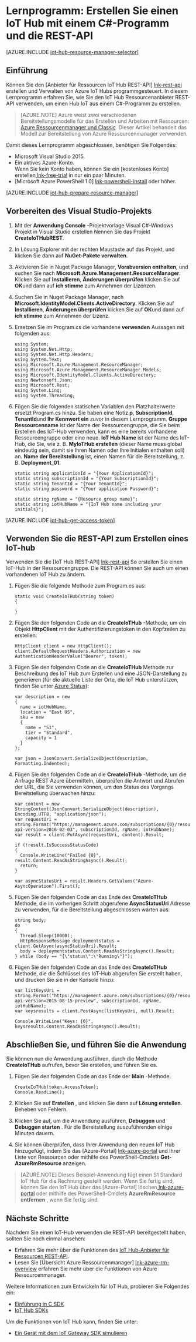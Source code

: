 <properties
    pageTitle="Erstellen einer IoT-Hub verwenden die REST-API | Microsoft Azure"
    description="Führen Sie dieses Lernprogramm den Einstieg die REST-API zum Erstellen einer IoT Hub an."
    services="iot-hub"
    documentationCenter=".net"
    authors="dominicbetts"
    manager="timlt"
    editor=""/>

<tags
     ms.service="iot-hub"
     ms.devlang="dotnet"
     ms.topic="article"
     ms.tgt_pltfrm="na"
     ms.workload="na"
     ms.date="08/16/2016"
     ms.author="dobett"/>

# <a name="tutorial-create-an-iot-hub-using-a-c-program-and-the-rest-api"></a>Lernprogramm: Erstellen Sie einen IoT Hub mit einem C#-Programm und die REST-API

[AZURE.INCLUDE [iot-hub-resource-manager-selector](../../includes/iot-hub-resource-manager-selector.md)]

## <a name="introduction"></a>Einführung

Können Sie den [Anbieter für Ressourcen IoT Hub REST-API] [ lnk-rest-api] erstellen und Verwalten von Azure IoT Hubs programmgesteuert. In diesem Lernprogramm erfahren Sie, wie Sie den IoT Hub Ressourcenanbieter REST-API verwenden, um einen Hub IoT aus einem C#-Programm zu erstellen.

> [AZURE.NOTE] Azure weist zwei verschiedenen Bereitstellungsmodelle für das Erstellen und Arbeiten mit Ressourcen: [Azure Ressourcenmanager und Classic](../resource-manager-deployment-model.md).  Dieser Artikel behandelt das Modell zur Bereitstellung von Azure Ressourcenmanager verwenden.

Damit dieses Lernprogramm abgeschlossen, benötigen Sie Folgendes:

- Microsoft Visual Studio 2015.
- Ein aktives Azure-Konto. <br/>Wenn Sie kein Konto haben, können Sie ein [kostenloses Konto] erstellen[ lnk-free-trial] in nur ein paar Minuten.
- [Microsoft Azure PowerShell 1.0] [ lnk-powershell-install] oder höher.

[AZURE.INCLUDE [iot-hub-prepare-resource-manager](../../includes/iot-hub-prepare-resource-manager.md)]

## <a name="prepare-your-visual-studio-project"></a>Vorbereiten des Visual Studio-Projekts

1. Mit der **Anwendung Console** -Projektvorlage Visual C#-Windows Projekt in Visual Studio erstellen Nennen Sie das Projekt **CreateIoTHubREST**.

2. In Lösung Explorer mit der rechten Maustaste auf das Projekt, und klicken Sie dann auf **NuGet-Pakete verwalten**.

3. Aktivieren Sie in Nuget Package Manager, **Vorabversion enthalten**, und suchen Sie nach **Microsoft.Azure.Management.ResourceManager**. Klicken Sie auf **Installieren**, **Änderungen überprüfen** klicken Sie auf **OK**und dann auf **ich stimme** zum Annehmen der Lizenzen.

4. Suchen Sie in Nuget Package Manager, nach **Microsoft.IdentityModel.Clients.ActiveDirectory**.  Klicken Sie auf **Installieren**, **Änderungen überprüfen** klicken Sie auf **OK**und dann auf **ich stimme** zum Annehmen der Lizenz.

6. Ersetzen Sie im Program.cs die vorhandene **verwenden** Aussagen mit folgenden aus:

    ```
    using System;
    using System.Net.Http;
    using System.Net.Http.Headers;
    using System.Text;
    using Microsoft.Azure.Management.ResourceManager;
    using Microsoft.Azure.Management.ResourceManager.Models;
    using Microsoft.IdentityModel.Clients.ActiveDirectory;
    using Newtonsoft.Json;
    using Microsoft.Rest;
    using System.Linq;
    using System.Threading;
    ```
    
7. Fügen Sie die folgenden statischen Variablen den Platzhalterwerte ersetzt Program.cs hinzu. Sie haben eine Notiz **p**, **SubscriptionId**, **TenantId**und **Ihr Kennwort ein** zuvor in diesem Lernprogramm. **Gruppe Ressourcenname** ist der Name der Ressourcengruppe, die Sie beim Erstellen des IoT-Hub verwenden, kann es eine bereits vorhandene Ressourcengruppe oder eine neue. **IoT Hub Name** ist der Name des IoT-Hub, die Sie, wie z. B. **MyIoTHub erstellen** (dieser Name muss global eindeutig sein, damit sie Ihren Namen oder Ihre Initialen enthalten soll) an. **Name der Bereitstellung** ist, einen Namen für die Bereitstellung, z. B. **Deployment_01**.

    ```
    static string applicationId = "{Your ApplicationId}";
    static string subscriptionId = "{Your SubscriptionId}";
    static string tenantId = "{Your TenantId}";
    static string password = "{Your application Password}";
    
    static string rgName = "{Resource group name}";
    static string iotHubName = "{IoT Hub name including your initials}";
    ```

[AZURE.INCLUDE [iot-hub-get-access-token](../../includes/iot-hub-get-access-token.md)]

## <a name="use-the-rest-api-to-create-an-iot-hub"></a>Verwenden Sie die REST-API zum Erstellen eines IoT-hub

Verwenden Sie die [IoT Hub REST-API] [ lnk-rest-api] So erstellen Sie einen IoT-Hub in der Ressourcengruppe. Die REST-API können Sie auch um einen vorhandenen IoT Hub zu ändern.

1. Fügen Sie die folgende Methode zum Program.cs aus:
    
    ```
    static void CreateIoTHub(string token)
    {
        
    }
    ```

2. Fügen Sie den folgenden Code an die **CreateIoTHub** -Methode, um ein Objekt **HttpClient** mit der Authentifizierungstoken in den Kopfzeilen zu erstellen:

    ```
    HttpClient client = new HttpClient();
    client.DefaultRequestHeaders.Authorization = new AuthenticationHeaderValue("Bearer", token);
    ```

3. Fügen Sie den folgenden Code an die **CreateIoTHub** Methode zur Beschreibung des IoT Hub zum Erstellen und eine JSON-Darstellung zu generieren (für die aktuelle Liste der Orte, die IoT Hub unterstützen, finden Sie unter [Azure Status][lnk-status]):

    ```
    var description = new
    {
      name = iotHubName,
      location = "East US",
      sku = new
      {
        name = "S1",
        tier = "Standard",
        capacity = 1
      }
    };
    
    var json = JsonConvert.SerializeObject(description, Formatting.Indented);
    ```

4. Fügen Sie den folgenden Code an die **CreateIoTHub** -Methode, um die Anfrage REST Azure übermitteln, überprüfen die Antwort und Abrufen der URL, die Sie verwenden können, um den Status des Vorgangs Bereitstellung überwachen hinzu:

    ```
    var content = new StringContent(JsonConvert.SerializeObject(description), Encoding.UTF8, "application/json");
    var requestUri = string.Format("https://management.azure.com/subscriptions/{0}/resourcegroups/{1}/providers/Microsoft.devices/IotHubs/{2}?api-version=2016-02-03", subscriptionId, rgName, iotHubName);
    var result = client.PutAsync(requestUri, content).Result;
      
    if (!result.IsSuccessStatusCode)
    {
      Console.WriteLine("Failed {0}", result.Content.ReadAsStringAsync().Result);
      return;
    }
    
    var asyncStatusUri = result.Headers.GetValues("Azure-AsyncOperation").First();
    ```

5. Fügen Sie den folgenden Code an das Ende des **CreateIoTHub** Methode, die im vorherigen Schritt abgerufene **AsyncStatusUri** Adresse zu verwenden, für die Bereitstellung abgeschlossen warten aus:

    ```
    string body;
    do
    {
      Thread.Sleep(10000);
      HttpResponseMessage deploymentstatus = client.GetAsync(asyncStatusUri).Result;
      body = deploymentstatus.Content.ReadAsStringAsync().Result;
    } while (body == "{\"status\":\"Running\"}");
    ```

6. Fügen Sie den folgenden Code an das Ende des **CreateIoTHub** Methode, die die Schlüssel des IoT-Hub abgerufen Sie erstellt haben, und drucken Sie sie in der Konsole hinzu:

    ```
    var listKeysUri = string.Format("https://management.azure.com/subscriptions/{0}/resourceGroups/{1}/providers/Microsoft.Devices/IotHubs/{2}/IoTHubKeys/listkeys?api-version=2015-08-15-preview", subscriptionId, rgName, iotHubName);
    var keysresults = client.PostAsync(listKeysUri, null).Result;
    
    Console.WriteLine("Keys: {0}", keysresults.Content.ReadAsStringAsync().Result);
    ```
    
## <a name="complete-and-run-the-application"></a>Abschließen Sie, und führen Sie die Anwendung

Sie können nun die Anwendung ausführen, durch die Methode **CreateIoTHub** aufrufen, bevor Sie erstellen, und führen Sie es.

1. Fügen Sie den folgenden Code an das Ende der **Main** -Methode:

    ```
    CreateIoTHub(token.AccessToken);
    Console.ReadLine();
    ```
    
2. Klicken Sie auf **Erstellen** , und klicken Sie dann auf **Lösung erstellen**. Beheben von Fehlern.

3. Klicken Sie auf, um die Anwendung ausführen, **Debuggen** und **Debuggen starten** . Für die Bereitstellung auszuführenden einige Minuten dauern.

4. Sie können überprüfen, dass Ihrer Anwendung den neuen IoT Hub hinzugefügt, indem Sie das [Azure-Portal] [ lnk-azure-portal] und Ihrer Liste von Ressourcen oder mithilfe des PowerShell-Cmdlets **Get-AzureRmResource** anzeigen.

> [AZURE.NOTE] Dieses Beispiel-Anwendung fügt einen S1 Standard IoT Hub für die Rechnung gestellt werden. Wenn Sie fertig sind, können Sie den IoT Hub über das [Azure-Portal] löschen[ lnk-azure-portal] oder mithilfe des PowerShell-Cmdlets **AzureRmResource entfernen** , wenn Sie fertig sind.

## <a name="next-steps"></a>Nächste Schritte

Nachdem Sie einen IoT-Hub verwenden die REST-API bereitgestellt haben, sollten Sie noch einmal ansehen:

- Erfahren Sie mehr über die Funktionen des [IoT Hub-Anbieter für Ressourcen REST-API][lnk-rest-api].
- Lesen Sie [Übersicht Azure Ressourcenmanager] [ lnk-azure-rm-overview] erfahren Sie mehr über die Funktionen von Azure Ressourcenmanager.

Weitere Informationen zum Entwickeln für IoT Hub, probieren Sie Folgendes ein:

- [Einführung in C SDK][lnk-c-sdk]
- [IoT Hub SDKs][lnk-sdks]

Um die Funktionen von IoT Hub kann, finden Sie unter:

- [Ein Gerät mit dem IoT Gateway SDK simulieren][lnk-gateway]

<!-- Links -->
[lnk-free-trial]: https://azure.microsoft.com/pricing/free-trial/
[lnk-azure-portal]: https://portal.azure.com/
[lnk-status]: https://azure.microsoft.com/status/
[lnk-powershell-install]: ../powershell-install-configure.md
[lnk-rest-api]: https://msdn.microsoft.com/library/mt589014.aspx
[lnk-azure-rm-overview]: ../azure-resource-manager/resource-group-overview.md

[lnk-c-sdk]: iot-hub-device-sdk-c-intro.md
[lnk-sdks]: iot-hub-devguide-sdks.md

[lnk-gateway]: iot-hub-linux-gateway-sdk-simulated-device.md
